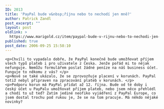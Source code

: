 ```yaml
---
ID: 2013
title: 'PayPal bude v&nbsp;říjnu nebo to nechodí jen mně?'
author: Patrick Zandl
post_excerpt: ""
layout: post
oldlink: >
  https://www.marigold.cz/item/paypal-bude-v-rijnu-nebo-to-nechodi-jen-mne
published: true
post_date: 2006-09-25 15:58:10
---
```

	<p>Chvíli to vypadalo dobře, že PayPal konečně bude umožňovat příjem všech typů plateb i pro uživatele z Česka. Jenže pořád mi to nějak nefunguje. Nemůžu formulářem poslat žádné peníze na náš business účet. Funguje to někomu z vás? </p>
	<p>Nově se také ukázalo, že se zprovozňuje placení v korunách. PayPal totiž nebyl připraven na zpracování plateb v korunách. </p>
	<p>Podporu korun má PayPal přidat až 12. října. Bude od té doby i český účet u PayPalu umožňovat příjem plateb, nebo jsem něco přehlédl a chodí to už teď? Zatím jediné neofiko vyjádření z PayPal Europe, co jsem dostal trochu pod rukou je, že se na tom pracuje. Má někdo nějaké novinky?
</p>